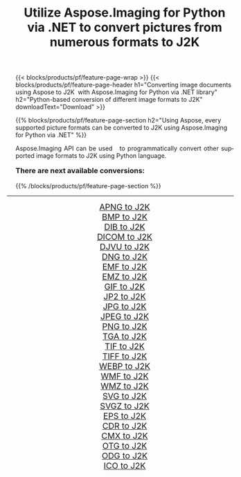 ﻿---
title: Utilize Aspose.Imaging for Python via .NET to convert pictures from numerous formats to J2K 
weight: 3920
url: /python-net/conversion/to/j2k/ 
lang: en
langdirlevel: 2
locales: zh-hans,ja,it,ru,de,es,fr,nl,id,lt,pl,pt,vi,tr,ko,zh-hant,ar,hi,th,sv,cs,uk,he
description: You can use Aspose.Imaging for Python via .NET library to convert from a variety of formats to J2K
---

{{< blocks/products/pf/feature-page-wrap >}}
{{< blocks/products/pf/feature-page-header h1="Converting image documents using Aspose to J2K  with Aspose.Imaging for Python via .NET library" h2="Python-based conversion of different image formats to J2K" downloadText="Download" >}}


{{% blocks/products/pf/feature-page-section  h2="Using Aspose, every supported picture formats can be converted to J2K using Aspose.Imaging for Python via .NET" %}}
<p align=justify>Aspose.Imaging API can be used   to programmatically convert other supported image formats to J2K using Python language.</p>
<h3 style="margin-top:16px;">
There are next available conversions:
</h3>
{{% /blocks/products/pf/feature-page-section %}}
<div class="container-fluid productfamilypage bg-gray">
    <div class="convertypes bg-gray agp-content section">
        <div class="container">
		<hr style="margin-left:-20px;"/>
		<div class="row other-converters" style="gap: 10px;font-size: 19px;text-align:center;">
		    <div class='col-md-3 other-converter remove-lp remove-rp'><a href="/imaging/python-net/conversion/apng-to-j2k/" style="padding:15px;">APNG to J2K</a></div>
<div class='col-md-3 other-converter remove-lp remove-rp'><a href="/imaging/python-net/conversion/bmp-to-j2k/" style="padding:15px;">BMP to J2K</a></div>
<div class='col-md-3 other-converter remove-lp remove-rp'><a href="/imaging/python-net/conversion/dib-to-j2k/" style="padding:15px;">DIB to J2K</a></div>
<div class='col-md-3 other-converter remove-lp remove-rp'><a href="/imaging/python-net/conversion/dicom-to-j2k/" style="padding:15px;">DICOM to J2K</a></div>
<div class='col-md-3 other-converter remove-lp remove-rp'><a href="/imaging/python-net/conversion/djvu-to-j2k/" style="padding:15px;">DJVU to J2K</a></div>
<div class='col-md-3 other-converter remove-lp remove-rp'><a href="/imaging/python-net/conversion/dng-to-j2k/" style="padding:15px;">DNG to J2K</a></div>
<div class='col-md-3 other-converter remove-lp remove-rp'><a href="/imaging/python-net/conversion/emf-to-j2k/" style="padding:15px;">EMF to J2K</a></div>
<div class='col-md-3 other-converter remove-lp remove-rp'><a href="/imaging/python-net/conversion/emz-to-j2k/" style="padding:15px;">EMZ to J2K</a></div>
<div class='col-md-3 other-converter remove-lp remove-rp'><a href="/imaging/python-net/conversion/gif-to-j2k/" style="padding:15px;">GIF to J2K</a></div>
<div class='col-md-3 other-converter remove-lp remove-rp'><a href="/imaging/python-net/conversion/jp2-to-j2k/" style="padding:15px;">JP2 to J2K</a></div>
<div class='col-md-3 other-converter remove-lp remove-rp'><a href="/imaging/python-net/conversion/jpg-to-j2k/" style="padding:15px;">JPG to J2K</a></div>
<div class='col-md-3 other-converter remove-lp remove-rp'><a href="/imaging/python-net/conversion/jpeg-to-j2k/" style="padding:15px;">JPEG to J2K</a></div>
<div class='col-md-3 other-converter remove-lp remove-rp'><a href="/imaging/python-net/conversion/png-to-j2k/" style="padding:15px;">PNG to J2K</a></div>
<div class='col-md-3 other-converter remove-lp remove-rp'><a href="/imaging/python-net/conversion/tga-to-j2k/" style="padding:15px;">TGA to J2K</a></div>
<div class='col-md-3 other-converter remove-lp remove-rp'><a href="/imaging/python-net/conversion/tif-to-j2k/" style="padding:15px;">TIF to J2K</a></div>
<div class='col-md-3 other-converter remove-lp remove-rp'><a href="/imaging/python-net/conversion/tiff-to-j2k/" style="padding:15px;">TIFF to J2K</a></div>
<div class='col-md-3 other-converter remove-lp remove-rp'><a href="/imaging/python-net/conversion/webp-to-j2k/" style="padding:15px;">WEBP to J2K</a></div>
<div class='col-md-3 other-converter remove-lp remove-rp'><a href="/imaging/python-net/conversion/wmf-to-j2k/" style="padding:15px;">WMF to J2K</a></div>
<div class='col-md-3 other-converter remove-lp remove-rp'><a href="/imaging/python-net/conversion/wmz-to-j2k/" style="padding:15px;">WMZ to J2K</a></div>
<div class='col-md-3 other-converter remove-lp remove-rp'><a href="/imaging/python-net/conversion/svg-to-j2k/" style="padding:15px;">SVG to J2K</a></div>
<div class='col-md-3 other-converter remove-lp remove-rp'><a href="/imaging/python-net/conversion/svgz-to-j2k/" style="padding:15px;">SVGZ to J2K</a></div>
<div class='col-md-3 other-converter remove-lp remove-rp'><a href="/imaging/python-net/conversion/eps-to-j2k/" style="padding:15px;">EPS to J2K</a></div>
<div class='col-md-3 other-converter remove-lp remove-rp'><a href="/imaging/python-net/conversion/cdr-to-j2k/" style="padding:15px;">CDR to J2K</a></div>
<div class='col-md-3 other-converter remove-lp remove-rp'><a href="/imaging/python-net/conversion/cmx-to-j2k/" style="padding:15px;">CMX to J2K</a></div>
<div class='col-md-3 other-converter remove-lp remove-rp'><a href="/imaging/python-net/conversion/otg-to-j2k/" style="padding:15px;">OTG to J2K</a></div>
<div class='col-md-3 other-converter remove-lp remove-rp'><a href="/imaging/python-net/conversion/odg-to-j2k/" style="padding:15px;">ODG to J2K</a></div>
<div class='col-md-3 other-converter remove-lp remove-rp'><a href="/imaging/python-net/conversion/ico-to-j2k/" style="padding:15px;">ICO to J2K</a></div>
                </div>
        </div>
    </div>
</div>
<br/>

